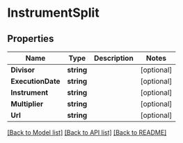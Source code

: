 # InstrumentSplit

## Properties

Name | Type | Description | Notes
------------ | ------------- | ------------- | -------------
**Divisor** | **string** |  | [optional] 
**ExecutionDate** | **string** |  | [optional] 
**Instrument** | **string** |  | [optional] 
**Multiplier** | **string** |  | [optional] 
**Url** | **string** |  | [optional] 

[[Back to Model list]](../README.md#documentation-for-models) [[Back to API list]](../README.md#documentation-for-api-endpoints) [[Back to README]](../README.md)


